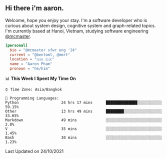 <h2><b>Hi there i'm aaron. </b></h2>

Welcome, hope you enjoy your stay. I'm a software developer who is curious about system design, cognitive system and graph-related topics. I'm currently based at Hanoi, Vietnam, studying software engineering [@mcmaster](https://www.mcmaster.ca/).

```toml
[personal]
  bio = "@mcmaster sfwr eng '24"
  current = "@bentoml, @mmrt"
  location = "🇻🇳 🇨🇦"
  name = "Aaron Pham"
  pronoun = "he/him"
```
<!--<img src="https://github-readme-stats.vercel.app/api?username=aarnphm&show_icons=true&count_private=true&theme=dark" height="170"/>-->
<!--<img src="https://github-readme-stats.vercel.app/api/top-langs/?username=aarnphm&layout=compact&hide=css&theme=dark" height="170" />-->

<!--START_SECTION:waka-->
📊 **This Week I Spent My Time On** 

```text
⌚︎ Time Zone: Asia/Bangkok

💬 Programming Languages: 
Python                   24 hrs 17 mins      ██████████████░░░░░░░░░░░   59.15% 
Other                    13 hrs 49 mins      ████████░░░░░░░░░░░░░░░░░   33.65% 
Markdown                 49 mins             ░░░░░░░░░░░░░░░░░░░░░░░░░   2.0% 
V                        35 mins             ░░░░░░░░░░░░░░░░░░░░░░░░░   1.45% 
Bash                     30 mins             ░░░░░░░░░░░░░░░░░░░░░░░░░   1.23%

```


 Last Updated on 24/10/2021
<!--END_SECTION:waka-->
